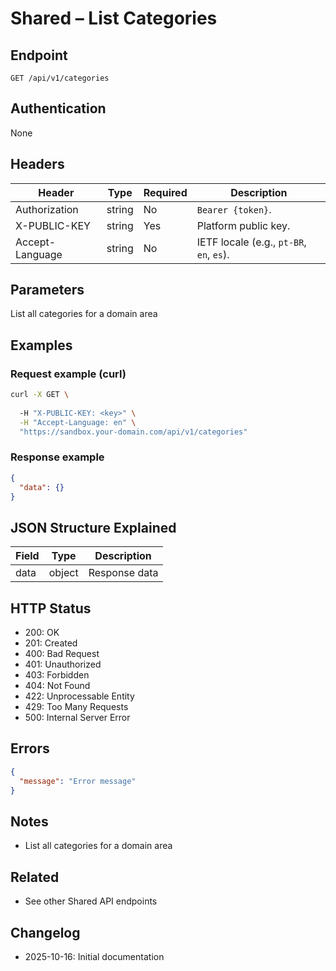 # Shared – List Categories

## Endpoint

```
GET /api/v1/categories
```

## Authentication

None

## Headers

| Header     | Type | Required | Description |
| ---------------- | ------ | -------- | ----------- |
| Authorization    | string | No | `Bearer {token}`. |
| X-PUBLIC-KEY     | string | Yes      | Platform public key. |
| Accept-Language  | string | No       | IETF locale (e.g., `pt-BR`, `en`, `es`). |

## Parameters

List all categories for a domain area

## Examples

### Request example (curl)

```bash
curl -X GET \
  
  -H "X-PUBLIC-KEY: <key>" \
  -H "Accept-Language: en" \
  "https://sandbox.your-domain.com/api/v1/categories"
```

### Response example

```json
{
  "data": {}
}
```

## JSON Structure Explained

| Field | Type | Description |
| ----------- | ------- | ----------- |
| data        | object  | Response data |

## HTTP Status

- 200: OK
- 201: Created
- 400: Bad Request
- 401: Unauthorized
- 403: Forbidden
- 404: Not Found
- 422: Unprocessable Entity
- 429: Too Many Requests
- 500: Internal Server Error

## Errors

```json
{
  "message": "Error message"
}
```

## Notes

- List all categories for a domain area

## Related

- See other Shared API endpoints

## Changelog

- 2025-10-16: Initial documentation
